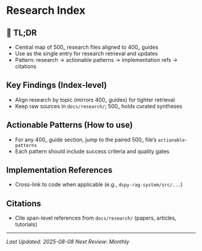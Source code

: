 <!-- CONTEXT_REFERENCE: 400_context-priority-guide.md -->

# Research Index

<!-- RESEARCH_INDEX
{
  "topics": [
    {"400": "400_deployment-environment-guide.md", "500": "500_deployment-research.md", "anchors": ["tldr","key-findings","actionable-patterns","implementation-refs","citations"]},
    {"400": "400_integration-patterns-guide.md", "500": "500_integration-research.md", "anchors": ["tldr","key-findings","actionable-patterns","implementation-refs","citations"]},
    {"400": "400_migration-upgrade-guide.md", "500": "500_migration-research.md", "anchors": ["tldr","key-findings","actionable-patterns","implementation-refs","citations"]},
    {"400": "400_performance-optimization-guide.md", "500": "500_performance-research.md", "anchors": ["tldr","key-findings","actionable-patterns","implementation-refs","citations"]},
    {"400": "400_testing-strategy-guide.md", "500": "500_testing-research.md", "anchors": ["tldr","key-findings","actionable-patterns","implementation-refs","citations"]},
    {"400": "400_few-shot-context-examples.md", "500": "500_few-shot-research.md", "anchors": ["tldr","key-findings","actionable-patterns","implementation-refs","citations"]},
    {"400": "400_security-best-practices-guide.md", "500": "500_security-research.md", "anchors": ["tldr","key-findings","actionable-patterns","implementation-refs","citations"]},
    {"400": "400_cursor-context-engineering-guide.md", "500": "500_context-engineering-research.md", "anchors": ["tldr","key-findings","actionable-patterns","implementation-refs","citations"]}
  ]
}
RESEARCH_INDEX -->

<!-- ANCHOR: tldr -->
<a id="tldr"></a>

## 🔎 TL;DR

- Central map of 500_ research files aligned to 400_ guides
- Use as the single entry for research retrieval and updates
- Pattern: research → actionable patterns → implementation refs → citations

<!-- ANCHOR: key-findings -->
<a id="key-findings"></a>

## Key Findings (Index-level)

- Align research by topic (mirrors 400_ guides) for tighter retrieval
- Keep raw sources in `docs/research/`; 500_ holds curated syntheses

<!-- ANCHOR: actionable-patterns -->
<a id="actionable-patterns"></a>

## Actionable Patterns (How to use)

- For any 400_ guide section, jump to the paired 500_ file’s `actionable-patterns`
- Each pattern should include success criteria and quality gates

<!-- ANCHOR: implementation-refs -->
<a id="implementation-refs"></a>

## Implementation References

- Cross-link to code when applicable (e.g., `dspy-rag-system/src/...`)

<!-- ANCHOR: citations -->
<a id="citations"></a>

## Citations

- Cite span-level references from `docs/research/` (papers, articles, tutorials)

---

*Last Updated: 2025-08-08*
*Next Review: Monthly*

